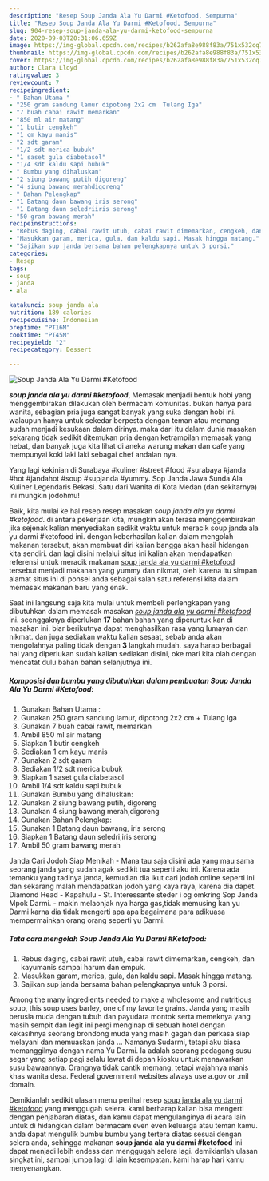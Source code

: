 ```yaml
---
description: "Resep Soup Janda Ala Yu Darmi #Ketofood, Sempurna"
title: "Resep Soup Janda Ala Yu Darmi #Ketofood, Sempurna"
slug: 904-resep-soup-janda-ala-yu-darmi-ketofood-sempurna
date: 2020-09-03T20:31:06.659Z
image: https://img-global.cpcdn.com/recipes/b262afa8e988f83a/751x532cq70/soup-janda-ala-yu-darmi-ketofood-foto-resep-utama.jpg
thumbnail: https://img-global.cpcdn.com/recipes/b262afa8e988f83a/751x532cq70/soup-janda-ala-yu-darmi-ketofood-foto-resep-utama.jpg
cover: https://img-global.cpcdn.com/recipes/b262afa8e988f83a/751x532cq70/soup-janda-ala-yu-darmi-ketofood-foto-resep-utama.jpg
author: Clara Lloyd
ratingvalue: 3
reviewcount: 7
recipeingredient:
- " Bahan Utama "
- "250 gram sandung lamur dipotong 2x2 cm  Tulang Iga"
- "7 buah cabai rawit memarkan"
- "850 ml air matang"
- "1 butir cengkeh"
- "1 cm kayu manis"
- "2 sdt garam"
- "1/2 sdt merica bubuk"
- "1 saset gula diabetasol"
- "1/4 sdt kaldu sapi bubuk"
- " Bumbu yang dihaluskan"
- "2 siung bawang putih digoreng"
- "4 siung bawang merahdigoreng"
- " Bahan Pelengkap"
- "1 Batang daun bawang iris serong"
- "1 Batang daun seledriiris serong"
- "50 gram bawang merah"
recipeinstructions:
- "Rebus daging, cabai rawit utuh, cabai rawit dimemarkan, cengkeh, dan kayumanis sampai harum dan empuk."
- "Masukkan garam, merica, gula, dan kaldu sapi. Masak hingga matang."
- "Sajikan sup janda bersama bahan pelengkapnya untuk 3 porsi."
categories:
- Resep
tags:
- soup
- janda
- ala

katakunci: soup janda ala 
nutrition: 189 calories
recipecuisine: Indonesian
preptime: "PT16M"
cooktime: "PT45M"
recipeyield: "2"
recipecategory: Dessert

---
```



![Soup Janda Ala Yu Darmi #Ketofood](https://img-global.cpcdn.com/recipes/b262afa8e988f83a/751x532cq70/soup-janda-ala-yu-darmi-ketofood-foto-resep-utama.jpg)

<b><i>soup janda ala yu darmi #ketofood</i></b>, Memasak menjadi bentuk hobi yang menggembirakan dilakukan oleh bermacam komunitas. bukan hanya para wanita, sebagian pria juga sangat banyak yang suka dengan hobi ini. walaupun hanya untuk sekedar berpesta dengan teman atau memang sudah menjadi kesukaan dalam dirinya. maka dari itu dalam dunia masakan sekarang tidak sedikit ditemukan pria dengan ketrampilan memasak yang hebat, dan banyak juga kita lihat di aneka warung makan dan cafe yang mempunyai koki laki laki sebagai chef andalan nya.

Yang lagi kekinian di Surabaya #kuliner #street #food #surabaya #janda #hot #jandahot #soup #supjanda #yummy. Sop Janda Jawa Sunda Ala Kuliner Legendaris Bekasi. Satu dari Wanita di Kota Medan (dan sekitarnya) ini mungkin jodohmu!

Baik, kita mulai ke hal resep resep masakan <i>soup janda ala yu darmi #ketofood</i>. di antara pekerjaan kita, mungkin akan terasa menggembirakan jika sejenak kalian menyediakan sedikit waktu untuk meracik soup janda ala yu darmi #ketofood ini. dengan keberhasilan kalian dalam mengolah makanan tersebut, akan membuat diri kalian bangga akan hasil hidangan kita sendiri. dan lagi disini melalui situs ini kalian akan mendapatkan referensi untuk meracik makanan <u>soup janda ala yu darmi #ketofood</u> tersebut menjadi makanan yang yummy dan nikmat, oleh karena itu simpan alamat situs ini di ponsel anda sebagai salah satu referensi kita dalam memasak makanan baru yang enak.


Saat ini langsung saja kita mulai untuk membeli perlengkapan yang dibutuhkan dalam memasak masakan <u><i>soup janda ala yu darmi #ketofood</i></u> ini. seenggaknya diperlukan <b>17</b> bahan bahan yang diperuntuk kan di masakan ini. biar berikutnya dapat menghasilkan rasa yang lumayan dan nikmat. dan juga sediakan waktu kalian sesaat, sebab anda akan mengolahnya paling tidak dengan <b>3</b> langkah mudah. saya harap berbagai hal yang diperlukan sudah kalian sediakan disini, oke mari kita olah dengan mencatat dulu bahan bahan selanjutnya ini.

<!--inarticleads1-->

##### Komposisi dan bumbu yang dibutuhkan dalam pembuatan Soup Janda Ala Yu Darmi #Ketofood:

1. Gunakan  Bahan Utama :
1. Gunakan 250 gram sandung lamur, dipotong 2x2 cm + Tulang Iga
1. Gunakan 7 buah cabai rawit, memarkan
1. Ambil 850 ml air matang
1. Siapkan 1 butir cengkeh
1. Sediakan 1 cm kayu manis
1. Gunakan 2 sdt garam
1. Sediakan 1/2 sdt merica bubuk
1. Siapkan 1 saset gula diabetasol
1. Ambil 1/4 sdt kaldu sapi bubuk
1. Gunakan  Bumbu yang dihaluskan:
1. Gunakan 2 siung bawang putih, digoreng
1. Gunakan 4 siung bawang merah,digoreng
1. Gunakan  Bahan Pelengkap:
1. Gunakan 1 Batang daun bawang, iris serong
1. Siapkan 1 Batang daun seledri,iris serong
1. Ambil 50 gram bawang merah


Janda Cari Jodoh Siap Menikah - Mana tau saja disini ada yang mau sama seorang janda yang sudah agak sedikit tua seperti aku ini. Karena ada temanku yang tadinya janda, kemudian dia ikut cari jodoh online seperti ini dan sekarang malah mendapatkan jodoh yang kaya raya, karena dia dapet. Diamond Head - Kapahulu - St. Interessante steder i og omkring Sop Janda Mpok Darmi. - makin melaonjak nya harga gas,tidak memusing kan yu Darmi karna dia tidak mengerti apa apa bagaimana para adikuasa mempermainkan orang orang seperti yu Darmi. 

<!--inarticleads2-->

##### Tata cara mengolah Soup Janda Ala Yu Darmi #Ketofood:

1. Rebus daging, cabai rawit utuh, cabai rawit dimemarkan, cengkeh, dan kayumanis sampai harum dan empuk.
1. Masukkan garam, merica, gula, dan kaldu sapi. Masak hingga matang.
1. Sajikan sup janda bersama bahan pelengkapnya untuk 3 porsi.


Among the many ingredients needed to make a wholesome and nutritious soup, this soup uses barley, one of my favorite grains. Janda yang masih berusia muda dengan tubuh dan payudara montok serta memeknya yang masih sempit dan legit ini pergi menginap di sebuah hotel dengan kekasihnya seorang brondong muda yang masih gagah dan perkasa siap melayani dan memuaskan janda … Namanya Sudarmi, tetapi aku biasa memanggilnya dengan nama Yu Darmi. Ia adalah seorang pedagang susu segar yang setiap pagi selalu lewat di depan kiosku untuk menawarkan susu bawaannya. Orangnya tidak cantik memang, tetapi wajahnya manis khas wanita desa. Federal government websites always use a.gov or .mil domain. 

Demikianlah sedikit ulasan menu perihal resep <u>soup janda ala yu darmi #ketofood</u> yang menggugah selera. kami berharap kalian bisa mengerti dengan penjabaran diatas, dan kamu dapat mengulanginya di acara lain untuk di hidangkan dalam bermacam even even keluarga atau teman kamu. anda dapat mengulik bumbu bumbu yang tertera diatas sesuai dengan selera anda, sehingga makanan <b>soup janda ala yu darmi #ketofood</b> ini dapat menjadi lebih endess dan menggugah selera lagi. demikianlah ulasan singkat ini, sampai jumpa lagi di lain kesempatan. kami harap hari kamu menyenangkan.
